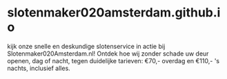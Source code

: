 # slotenmaker020amsterdam.github.io
kijk onze snelle en deskundige slotenservice in actie bij Slotenmaker020Amsterdam.nl! Ontdek hoe wij zonder schade uw deur openen, dag of nacht, tegen duidelijke tarieven: €70,- overdag en €110,- 's nachts, inclusief alles.
